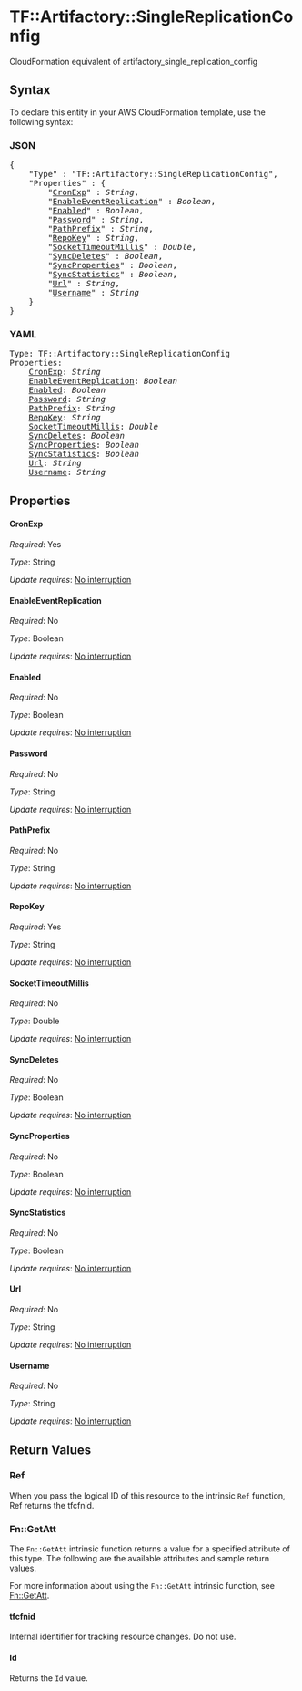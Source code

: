 # TF::Artifactory::SingleReplicationConfig

CloudFormation equivalent of artifactory_single_replication_config

## Syntax

To declare this entity in your AWS CloudFormation template, use the following syntax:

### JSON

<pre>
{
    "Type" : "TF::Artifactory::SingleReplicationConfig",
    "Properties" : {
        "<a href="#cronexp" title="CronExp">CronExp</a>" : <i>String</i>,
        "<a href="#enableeventreplication" title="EnableEventReplication">EnableEventReplication</a>" : <i>Boolean</i>,
        "<a href="#enabled" title="Enabled">Enabled</a>" : <i>Boolean</i>,
        "<a href="#password" title="Password">Password</a>" : <i>String</i>,
        "<a href="#pathprefix" title="PathPrefix">PathPrefix</a>" : <i>String</i>,
        "<a href="#repokey" title="RepoKey">RepoKey</a>" : <i>String</i>,
        "<a href="#sockettimeoutmillis" title="SocketTimeoutMillis">SocketTimeoutMillis</a>" : <i>Double</i>,
        "<a href="#syncdeletes" title="SyncDeletes">SyncDeletes</a>" : <i>Boolean</i>,
        "<a href="#syncproperties" title="SyncProperties">SyncProperties</a>" : <i>Boolean</i>,
        "<a href="#syncstatistics" title="SyncStatistics">SyncStatistics</a>" : <i>Boolean</i>,
        "<a href="#url" title="Url">Url</a>" : <i>String</i>,
        "<a href="#username" title="Username">Username</a>" : <i>String</i>
    }
}
</pre>

### YAML

<pre>
Type: TF::Artifactory::SingleReplicationConfig
Properties:
    <a href="#cronexp" title="CronExp">CronExp</a>: <i>String</i>
    <a href="#enableeventreplication" title="EnableEventReplication">EnableEventReplication</a>: <i>Boolean</i>
    <a href="#enabled" title="Enabled">Enabled</a>: <i>Boolean</i>
    <a href="#password" title="Password">Password</a>: <i>String</i>
    <a href="#pathprefix" title="PathPrefix">PathPrefix</a>: <i>String</i>
    <a href="#repokey" title="RepoKey">RepoKey</a>: <i>String</i>
    <a href="#sockettimeoutmillis" title="SocketTimeoutMillis">SocketTimeoutMillis</a>: <i>Double</i>
    <a href="#syncdeletes" title="SyncDeletes">SyncDeletes</a>: <i>Boolean</i>
    <a href="#syncproperties" title="SyncProperties">SyncProperties</a>: <i>Boolean</i>
    <a href="#syncstatistics" title="SyncStatistics">SyncStatistics</a>: <i>Boolean</i>
    <a href="#url" title="Url">Url</a>: <i>String</i>
    <a href="#username" title="Username">Username</a>: <i>String</i>
</pre>

## Properties

#### CronExp

_Required_: Yes

_Type_: String

_Update requires_: [No interruption](https://docs.aws.amazon.com/AWSCloudFormation/latest/UserGuide/using-cfn-updating-stacks-update-behaviors.html#update-no-interrupt)

#### EnableEventReplication

_Required_: No

_Type_: Boolean

_Update requires_: [No interruption](https://docs.aws.amazon.com/AWSCloudFormation/latest/UserGuide/using-cfn-updating-stacks-update-behaviors.html#update-no-interrupt)

#### Enabled

_Required_: No

_Type_: Boolean

_Update requires_: [No interruption](https://docs.aws.amazon.com/AWSCloudFormation/latest/UserGuide/using-cfn-updating-stacks-update-behaviors.html#update-no-interrupt)

#### Password

_Required_: No

_Type_: String

_Update requires_: [No interruption](https://docs.aws.amazon.com/AWSCloudFormation/latest/UserGuide/using-cfn-updating-stacks-update-behaviors.html#update-no-interrupt)

#### PathPrefix

_Required_: No

_Type_: String

_Update requires_: [No interruption](https://docs.aws.amazon.com/AWSCloudFormation/latest/UserGuide/using-cfn-updating-stacks-update-behaviors.html#update-no-interrupt)

#### RepoKey

_Required_: Yes

_Type_: String

_Update requires_: [No interruption](https://docs.aws.amazon.com/AWSCloudFormation/latest/UserGuide/using-cfn-updating-stacks-update-behaviors.html#update-no-interrupt)

#### SocketTimeoutMillis

_Required_: No

_Type_: Double

_Update requires_: [No interruption](https://docs.aws.amazon.com/AWSCloudFormation/latest/UserGuide/using-cfn-updating-stacks-update-behaviors.html#update-no-interrupt)

#### SyncDeletes

_Required_: No

_Type_: Boolean

_Update requires_: [No interruption](https://docs.aws.amazon.com/AWSCloudFormation/latest/UserGuide/using-cfn-updating-stacks-update-behaviors.html#update-no-interrupt)

#### SyncProperties

_Required_: No

_Type_: Boolean

_Update requires_: [No interruption](https://docs.aws.amazon.com/AWSCloudFormation/latest/UserGuide/using-cfn-updating-stacks-update-behaviors.html#update-no-interrupt)

#### SyncStatistics

_Required_: No

_Type_: Boolean

_Update requires_: [No interruption](https://docs.aws.amazon.com/AWSCloudFormation/latest/UserGuide/using-cfn-updating-stacks-update-behaviors.html#update-no-interrupt)

#### Url

_Required_: No

_Type_: String

_Update requires_: [No interruption](https://docs.aws.amazon.com/AWSCloudFormation/latest/UserGuide/using-cfn-updating-stacks-update-behaviors.html#update-no-interrupt)

#### Username

_Required_: No

_Type_: String

_Update requires_: [No interruption](https://docs.aws.amazon.com/AWSCloudFormation/latest/UserGuide/using-cfn-updating-stacks-update-behaviors.html#update-no-interrupt)

## Return Values

### Ref

When you pass the logical ID of this resource to the intrinsic `Ref` function, Ref returns the tfcfnid.

### Fn::GetAtt

The `Fn::GetAtt` intrinsic function returns a value for a specified attribute of this type. The following are the available attributes and sample return values.

For more information about using the `Fn::GetAtt` intrinsic function, see [Fn::GetAtt](https://docs.aws.amazon.com/AWSCloudFormation/latest/UserGuide/intrinsic-function-reference-getatt.html).

#### tfcfnid

Internal identifier for tracking resource changes. Do not use.

#### Id

Returns the <code>Id</code> value.

